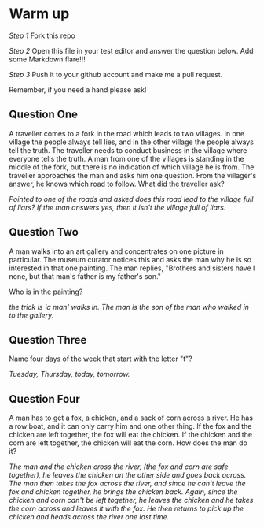 # Warm up

_Step 1_
Fork this repo

_Step 2_
Open this file in your test editor and answer the question below. Add some Markdown flare!!!

_Step 3_
Push it to your github account and make me a pull request.

Remember, if you need a hand please ask!


## Question One
A traveller comes to a fork in the road which leads to two villages. In one village the people always tell lies, and in the other village the people always tell the truth. The traveller needs to conduct business in the village where everyone tells the truth. A man from one of the villages is standing in the middle of the fork, but there is no indication of which village he is from. The traveller approaches the man and asks him one question. From the villager's answer, he knows which road to follow. What did the traveller ask?

_Pointed to one of the roads and asked does this road lead to the village full of liars? If the man answers yes, then it isn't the village full of liars._


## Question Two
A man walks into an art gallery and concentrates on one picture in particular. The museum curator notices this and asks the man why he is so interested in that one painting. The man replies, "Brothers and sisters have I none, but that man's father is my father's son."

Who is in the painting?

_the trick is 'a man' walks in. The man is the son of the man who walked in to the gallery._

## Question Three
Name four days of the week that start with the letter "t"?

_Tuesday, Thursday, today, tomorrow._

## Question Four
A man has to get a fox, a chicken, and a sack of corn across a river. He has a row boat, and it can only carry him and one other thing. If the fox and the chicken are left together, the fox will eat the chicken. If the chicken and the corn are left together, the chicken will eat the corn. How does the man do it?

_The man and the chicken cross the river, (the fox and corn are safe together), he leaves the chicken on the other side and goes back across. The man then takes the fox across the river, and since he can't leave the fox and chicken together, he brings the chicken back. Again, since the chicken and corn can't be left together, he leaves the chicken and he takes the corn across and leaves it with the fox. He then returns to pick up the chicken and heads across the river one last time._
